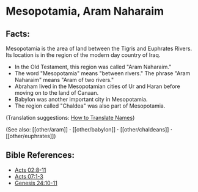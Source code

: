 # Mesopotamia, Aram Naharaim #

## Facts: ##

Mesopotamia is the area of land between the Tigris and Euphrates Rivers. Its location is in the region of the modern day country of Iraq.

* In the Old Testament, this region was called "Aram Naharaim."
* The word "Mesopotamia" means "between rivers." The phrase "Aram Naharaim" means "Aram of two rivers."
* Abraham lived in the Mesopotamian cities of Ur and Haran before moving on to the land of Canaan.
* Babylon was another important city in Mesopotamia.
* The region called "Chaldea" was also part of Mesopotamia.

(Translation suggestions: [How to Translate Names](en/ta-vol1/translate/man/translate-names))

(See also: [[other/aram]] **·** [[other/babylon]] **·** [[other/chaldeans]] **·** [[other/euphrates]])

## Bible References: ##

* [Acts 02:8-11](en/tn/act/help/02/08)
* [Acts 07:1-3](en/tn/act/help/07/01)
* [Genesis 24:10-11](en/tn/gen/help/24/10)